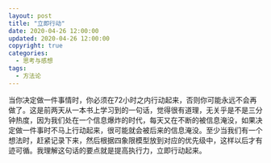 ```yaml
---
layout: post
title: "立即行动"
date: 2020-04-26 12:00:00
updated: 2020-04-26 12:00:00
copyright: true
categories:
  - 思考与感想
tags:
  - 方法论
---
```


当你决定做一件事情时，你必须在72小时之内行动起来，否则你可能永远不会再做了。这是前两天从一本书上学习到的一句话，觉得很有道理，无关乎是不是三分钟热度，因为我们处在一个信息爆炸的时代，每天又在不断的被信息淹没，如果决定做一件事时不马上行动起来，很可能就会被后来的信息淹没。至少当我们有一个想法时，赶紧记录下来，然后根据四象限模型放到对应的优先级中，这样以后才有迹可循。我理解这句话的要点就是提高执行力，立即行动起来。